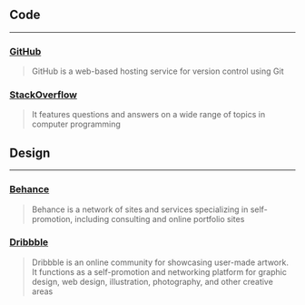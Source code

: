 ## Code
***
### [GitHub](https://github.com/)

> GitHub is a web-based hosting service for version control using Git

### [StackOverflow](https://stackoverflow.com/)

> It features questions and answers on a wide range of topics in computer programming

## Design
***
### [Behance](https://www.behance.net/)

> Behance is a network of sites and services specializing in self-promotion, including consulting and online portfolio sites

### [Dribbble]() 

> Dribbble is an online community for showcasing user-made artwork. It functions as a self-promotion and networking platform for graphic design, web design, illustration, photography, and other creative areas

